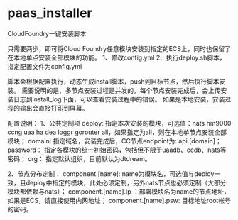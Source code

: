 # paas_installer
CloudFoundry一键安装脚本

只需要两步，即可将Cloud Foundry任意模块安装到指定的ECS上，同时也保留了在本地单点安装全部模块的功能。 
1、修改config.yml 
2、执行deploy.sh脚本，指定配置文件为config.yml

脚本会根据配置执行，动态生成install脚本，push到目标节点，然后执行脚本安装。 
需要说明的是，多节点安装过程是并发的，每个节点安装完成后，会上传安装日志到install_log下面，可以查看安装过程中的错误。 
如果是本地安装，安装过程的输出会直接打印到屏幕。

配置说明： 
1、公共定制项 
deploy: 指定本次安装的模块，可选值：nats hm9000 ccng uaa ha dea loggr gorouter all，如果指定为all，则在本地单节点安装全部模块； 
domain: 指定域名，安装完成后，CC节点endpoint为: api.[domain]； 
password： 指定各模块的统一初始密码，包括但不限于uaadb、ccdb、nats等密码； 
org： 指定默认组织，目前默认为dtdream。

2、节点分布定制： 
component.[name]: name为模块名，可选值与deploy一致，且deploy中指定的模块，此处必须定制，另外nats节点也必须定制（大部分模块都依赖与nats）； 
component.[name].ip ：部署模块名为name的节点地址，如果是ECS，请直接使用内网地址； 
component.[name].psw: 目标地址root帐号的密码。
